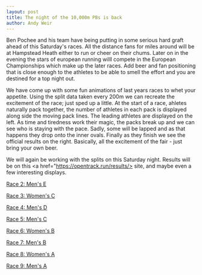 ```yaml
---
layout: post
title: The night of the 10,000m PBs is back
author: Andy Weir
---
```


Ben Pochee and his team have being putting in some serious hard graft ahead of this Saturday's races. All the distance fans for miles around will be at Hampstead Heath either to run or cheer on their chums. Later on in the evening the stars of european running willl compete in the European Championships which make up the later races. Add beer and fan positioning that is close enough to the athletes to be able to smell the effort and you are destined for a top night out.

We have come up with some fun animations of last years races to whet your appetite. Using the split data taken every 200m we can recreate the excitement of the race; just sped up a little. At the start of a race, ahletes naturally pack together, the number of athletes in each pack is displayed along side the moving pack lines. The leading athletes are displayed on the left. As time and tiredness work their magic, the packs break up and we can see who is staying with the pace. Sadly, some will be lapped and as that happens they drop onto the inner ovals. Finally as they finish we see the official results on the right.
Basically, all the excitement of the fair - just bring your own beer.

We will again be working with the splits on this Saturday night. Results will be on this <a href="https://opentrack.run/results/> site</a>, and maybe even a few interesting displays.


<a href="/assets/img/animation/2018/race2.mp4">Race 2: Men's E</a>

<a href="/assets/img/animation/2018/race3.mp4">Race 3: Women's C</a>

<a href="/assets/img/animation/2018/race4.mp4">Race 4: Men's D</a>

<a href="/assets/img/animation/2018/race5.mp4">Race 5: Men's C</a>

<a href="/assets/img/animation/2018/race6.mp4">Race 6: Women's B</a>

<a href="/assets/img/animation/2018/race7.mp4">Race 7: Men's B</a>

<a href="/assets/img/animation/2018/race8.mp4">Race 8: Women's A</a>

<a href="/assets/img/animation/2018/race9.mp4">Race 9: Men's A</a>
